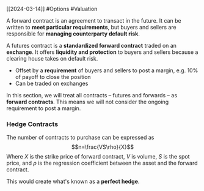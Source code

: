 [[2024-03-14]] #Options #Valuation 

A forward contract is an agreement to transact in the future. It can be written to **meet particular requirements**, but buyers and sellers are responsible for **managing counterparty default risk**.

A futures contract is a **standardized forward contract** traded on an **exchange**. It offers **liquidity and protection** to buyers and sellers because a clearing house takes on default risk.
- Offset by a **requirement** of buyers and sellers to post a margin, e.g. 10% of payoff to close the position
- Can be traded on exchanges

In this section, we will treat all contracts – futures and forwards – as **forward contracts**. This means we will not consider the ongoing requirement to post a margin.

### Hedge Contracts 
The number of contracts to purchase can be expressed as $$n=\frac{VS\rho}{X}$$
Where $X$ is the strike price of forward contract, $V$ is volume, $S$ is the spot price, and $\rho$ is the regression coefficient between the asset and the forward contract.

This would create what's known as a **perfect hedge**.